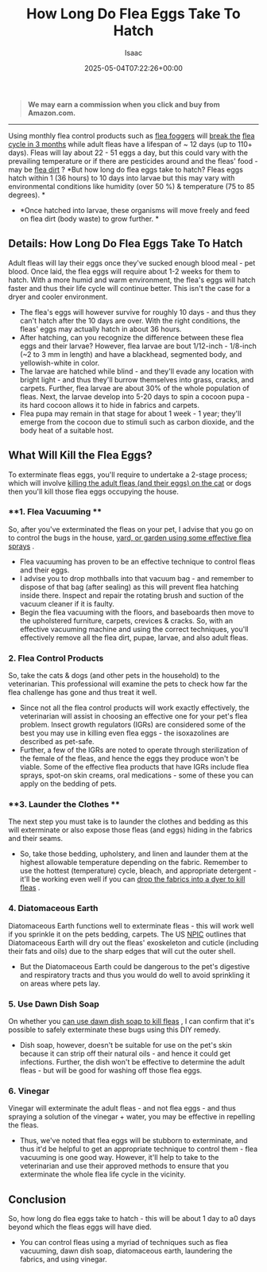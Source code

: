 ﻿---
author: Isaac
layout: post
title: How Long Do Flea Eggs Take To Hatch
date: '2025-05-04T07:22:26+00:00'
categories:
- Fleas
- Guide
tags: []
slug: /how-long-do-flea-eggs-take-to-hatch/
lastmod: 2025-05-07T12:21:27+03:00
---
> **We may earn a commission when you click and buy from Amazon.com.**
>

---
Using
monthly flea control products such as
[flea foggers](https://pestpolicy.com/best-fogger-for-fleas/)
will
[break the](https://pestpolicy.com/how-long-does-it-take-to-break-the-flea-life-cycle/)
[flea cycle in 3 months](https://pestpolicy.com/how-long-does-it-take-to-break-the-flea-life-cycle/)
while adult fleas have a lifespan of ~ 12 days (up to 110+ days).
Fleas will lay about 22 - 51 eggs a day, but this could vary with the prevailing temperature or if there are pesticides around and the fleas' food - may be
[flea dirt](https://pestpolicy.com/what-is-flea-dirt/)
?
*But how long do flea eggs take to hatch? Fleas eggs hatch within 1 (36 hours) to 10 days into larvae but this may vary with environmental conditions like humidity (over 50 %) & temperature (75 to 85 degrees). *
- *Once hatched into larvae, these organisms will move freely and feed on flea dirt (body waste) to grow further. *
## Details: How Long Do Flea Eggs Take To Hatch
Adult fleas will lay their eggs once they've sucked enough blood meal - pet blood. Once laid, the flea eggs will require about 1-2 weeks for them to hatch.
With a more humid and warm environment, the flea's eggs will hatch faster and thus their life cycle will continue better. This isn't the case for a dryer and cooler environment.
- The flea's eggs will however survive for roughly 10 days - and thus they can't hatch after the 10 days are over.
With the right conditions, the fleas' eggs may actually hatch in about 36 hours.
- After hatching, can you recognize the difference between these flea eggs and their larvae?
However, flea larvae are bout 1/12-inch - 1/8-inch (~2 to 3 mm in length) and have a blackhead, segmented body, and yellowish-white in color.
- The larvae are hatched while blind - and they'll evade any location with bright light - and thus they'll burrow themselves into grass, cracks, and carpets.
Further, flea larvae are about 30% of the whole population of fleas. Next, the larvae develop into 5-20 days to spin a cocoon pupa - its hard cocoon allows it to hide in fabrics and carpets.
- Flea pupa may remain in that stage for about 1 week - 1 year; they'll emerge from the cocoon due to stimuli such as carbon dioxide, and the body heat of a suitable host.
## What Will Kill the Flea Eggs?
To exterminate fleas eggs, you'll require to undertake a 2-stage process; which will involve
[killing the adult fleas (and their eggs) on the cat](https://pestpolicy.com/how-to-get-rid-of-flea-eggs-on-cats/)
or dogs then you'll kill those flea eggs occupying the house.
### **1. Flea Vacuuming **
So, after you've exterminated the fleas on your pet, I advise that you go on to control the bugs in the house,
[yard, or garden using some effective flea sprays](https://pestpolicy.com/best-flea-spray-for-yard/)
.
- Flea vacuuming has proven to be an effective technique to control fleas and their eggs.
- I advise you to drop mothballs into that vacuum bag - and remember to dispose of that bag (after sealing) as this will prevent flea hatching inside there.
Inspect and repair the rotating brush and suction of the vacuum cleaner if it is faulty.
- Begin the flea vacuuming with the floors, and baseboards then move to the upholstered furniture, carpets, crevices & cracks.
So, with an effective vacuuming machine and using the correct techniques, you'll effectively remove all the flea dirt, pupae, larvae, and also adult fleas.
### **2. Flea Control Products**
So, take the cats & dogs (and other pets in the household) to the veterinarian. This professional will examine the pets to check how far the flea challenge has gone and thus treat it well.
- Since not all the flea control products will work exactly effectively, the veterinarian will assist in choosing an effective one for your pet's flea problem.
Insect growth regulators (IGRs) are considered some of the best you may use in killing even flea eggs - the isoxazolines are described as pet-safe.
- Further, a few of the IGRs are noted to operate through sterilization of the female of the fleas, and hence the eggs they produce won't be viable.
Some of the effective flea products that have IGRs include flea sprays, spot-on skin creams, oral medications - some of these you can apply on the bedding of pets.
### **3. Launder the Clothes **
The next step you must take is to launder the clothes and bedding as this will exterminate or also expose those fleas (and eggs) hiding in the fabrics and their seams.
- So, take those bedding, upholstery, and linen and launder them at the highest allowable temperature depending on the fabric.
Remember to use the hottest (temperature) cycle, bleach, and appropriate detergent - it'll be working even well if you can
[drop the fabrics into a dyer to kill fleas](https://pestpolicy.com/does-the-dryer-kill-fleas/)
.
### 4. Diatomaceous Earth
Diatomaceous Earth functions well to exterminate fleas - this will work well if you sprinkle it on the pets bedding, carpets.
The US
[NPIC](http://npic.orst.edu/factsheets/degen.html#products)
outlines that Diatomaceous Earth will dry out the fleas' exoskeleton and cuticle (including their fats and oils) due to the sharp edges that will cut the outer shell.
- But the Diatomaceous Earth could be dangerous to the pet's digestive and respiratory tracts and thus you would do well to avoid sprinkling it on areas where pets lay.
### 5. Use Dawn Dish Soap
On whether you
[can use dawn dish soap to kill fleas](https://pestpolicy.com/dawn-dish-soap-for-fleas/)
, I can confirm that it's possible to safely exterminate these bugs using this DIY remedy.
- Dish soap, however, doesn't be suitable for use on the pet's skin because it can strip off their natural oils - and hence it could get infections.
Further, the dish won't be effective to determine the adult fleas - but will be good for washing off those flea eggs.
### 6. Vinegar
Vinegar will exterminate the adult fleas - and not flea eggs - and thus spraying a solution of the vinegar + water, you may be effective in repelling the fleas.
- Thus, we've noted that flea eggs will be stubborn to exterminate, and thus it'd be helpful to get an appropriate technique to control them - flea vacuuming is one good way.
However, it'll help to take to the veterinarian and use their approved methods to ensure that you exterminate the whole flea life cycle in the vicinity.
## Conclusion
So, how long do flea eggs take to hatch - this will be about 1 day to a0 days beyond which the fleas eggs will have died.
- You can control fleas using a myriad of techniques such as flea vacuuming, dawn dish soap, diatomaceous earth, laundering the fabrics, and using vinegar.